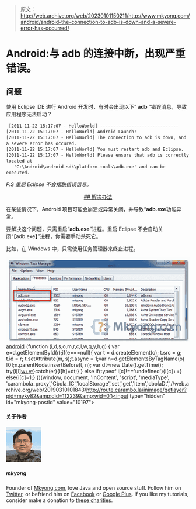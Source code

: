 > 原文：<http://web.archive.org/web/20230101150211/http://www.mkyong.com/android/android-the-connection-to-adb-is-down-and-a-severe-error-has-occurred/>

# Android:与 adb 的连接中断，出现严重错误。

## 问题

使用 Eclipse IDE 进行 Android 开发时，有时会出现以下“ **adb** ”错误消息，导致应用程序无法启动？

```
 [2011-11-22 15:17:07 - HelloWorld] ------------------------------
[2011-11-22 15:17:07 - HelloWorld] Android Launch!
[2011-11-22 15:17:07 - HelloWorld] The connection to adb is down, and a severe error has occured.
[2011-11-22 15:17:07 - HelloWorld] You must restart adb and Eclipse.
[2011-11-22 15:17:07 - HelloWorld] Please ensure that adb is correctly located at 
   'C:\Android\android-sdk\platform-tools\adb.exe' and can be executed. 
```

*P.S 重启 Eclipse 不会摆脱错误信息。*

 <ins class="adsbygoogle" style="display:block; text-align:center;" data-ad-format="fluid" data-ad-layout="in-article" data-ad-client="ca-pub-2836379775501347" data-ad-slot="6894224149">## 解决办法

在某些情况下，Android 项目可能会崩溃或异常关闭，并导致“**adb.exe**功能异常。

要解决这个问题，只需重启“**adb.exe**”进程。重启 Eclipse 不会自动关闭“【adb.exe】”进程，你需要手动杀死它。

比如，在 Windows 中，只需使用任务管理器来终止进程。

![adb.exe error](img/2c8a9c1f7311f2f79a055fc23b3955e3.png "android-adb-error")[android](http://web.archive.org/web/20190310101843/http://www.mkyong.com/tag/android/)</ins>![](img/d39643de095d3a63c3fec4b9aae2cca5.png) (function (i,d,s,o,m,r,c,l,w,q,y,h,g) { var e=d.getElementById(r);if(e===null){ var t = d.createElement(o); t.src = g; t.id = r; t.setAttribute(m, s);t.async = 1;var n=d.getElementsByTagName(o)[0];n.parentNode.insertBefore(t, n); var dt=new Date().getTime(); try{i[l][w+y](h,i[l][q+y](h)+'&amp;'+dt);}catch(er){i[h]=dt;} } else if(typeof i[c]!=='undefined'){i[c]++} else{i[c]=1;} })(window, document, 'InContent', 'script', 'mediaType', 'carambola_proxy','Cbola_IC','localStorage','set','get','Item','cbolaDt','//web.archive.org/web/20190310101843/http://route.carambo.la/inimage/getlayer?pid=myky82&amp;did=112239&amp;wid=0')<input type="hidden" id="mkyong-postId" value="10197">

#### 关于作者

![author image](img/7125c8a63e5897009b7849a89e393833.png)

##### mkyong

Founder of [Mkyong.com](http://web.archive.org/web/20190310101843/http://mkyong.com/), love Java and open source stuff. Follow him on [Twitter](http://web.archive.org/web/20190310101843/https://twitter.com/mkyong), or befriend him on [Facebook](http://web.archive.org/web/20190310101843/http://www.facebook.com/java.tutorial) or [Google Plus](http://web.archive.org/web/20190310101843/https://plus.google.com/110948163568945735692?rel=author). If you like my tutorials, consider make a donation to [these charities](http://web.archive.org/web/20190310101843/http://www.mkyong.com/blog/donate-to-charity/).